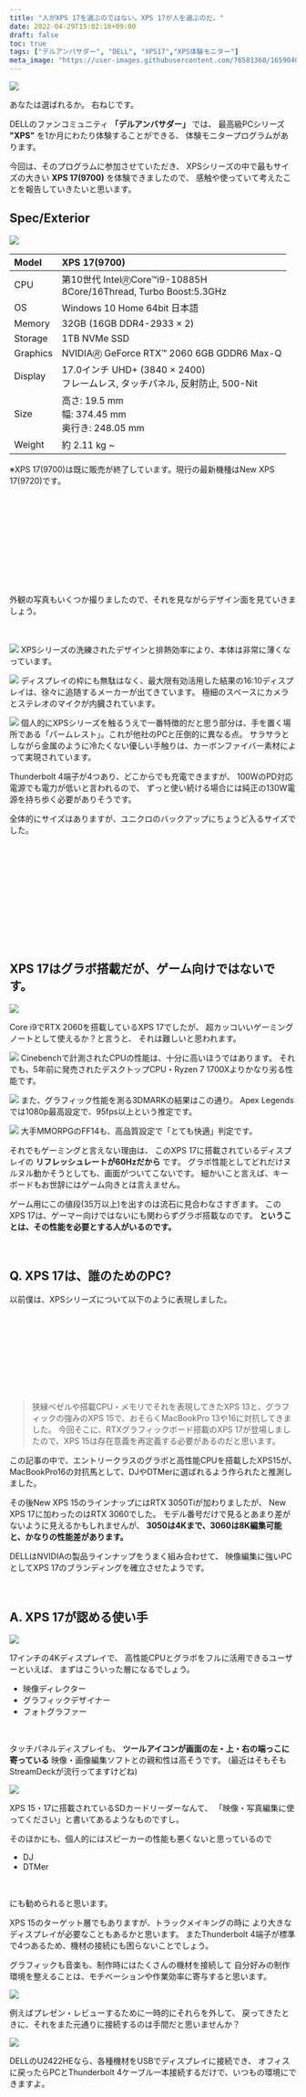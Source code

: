 ```yaml
---
title: "人がXPS 17を選ぶのではない。XPS 17が人を選ぶのだ。"
date: 2022-04-29T15:02:18+09:00
draft: false
toc: true
tags: ["デルアンバサダー", "DELL", "XPS17","XPS体験モニター"]
meta_image: "https://user-images.githubusercontent.com/76581368/165904052-ac3c557b-a285-4649-b7f8-8c09e03c0556.jpg"
---
```


![](https://user-images.githubusercontent.com/76581368/165904052-ac3c557b-a285-4649-b7f8-8c09e03c0556.jpg)

あなたは選ばれるか。
右ねじです。

DELLのファンコミュニティ **「デルアンバサダー」** では、
最高級PCシリーズ **"XPS"** を1か月にわたり体験することができる、
体験モニタープログラムがあります。

今回は、そのプログラムに参加させていただき、
XPSシリーズの中で最もサイズの大きい **XPS 17(9700)** を体験できましたので、
感触や使っていて考えたことを報告していきたいと思います。

## Spec/Exterior

![](https://user-images.githubusercontent.com/76581368/165904018-cb37d167-adda-4347-9741-c7cef22dafb3.jpg)

|Model|XPS 17(9700)|
|:--|:--|
|CPU|第10世代 Intel🄬Core™i9-10885H<br>8Core/16Thread, Turbo Boost:5.3GHz|
|OS|Windows 10 Home 64bit 日本語|
|Memory|32GB (16GB DDR4-2933 × 2)|
|Storage|1TB NVMe SSD|
|Graphics|NVIDIA🄬 GeForce RTX™ 2060 6GB GDDR6 Max-Q|
|Display|17.0インチ UHD+ (3840 × 2400) <br>フレームレス, タッチパネル, 反射防止, 500-Nit|
|Size|高さ: 19.5 mm<br>幅: 374.45 mm<br>奥行き: 248.05 mm|
|Weight|約 2.11 kg ~|

※XPS 17(9700)は既に販売が終了しています。現行の最新機種はNew XPS 17(9720)です。
<div class="iframely-embed"><div class="iframely-responsive" style="height: 140px; padding-bottom: 0;"><a href="https://www.dell.com/ja-jp/shop/デルのノートパソコン/xps-17-ノートパソコン/spd/xps-17-9720-laptop" data-iframely-url="//iframely.net/S7jbgTD?card=small"></a></div></div><script async src="//iframely.net/embed.js" charset="utf-8"></script>
<br><br>
外観の写真もいくつか撮りましたので、それを見ながらデザイン面を見ていきましょう。

<br><br>
![](https://user-images.githubusercontent.com/76581368/165904025-3b618911-f84a-4a2f-b034-5486a243a1a9.jpg)
XPSシリーズの洗練されたデザインと排熱効率により、本体は非常に薄くなっています。

![](https://user-images.githubusercontent.com/76581368/165904029-56827f81-4da5-4207-acb6-fdea1bb8f3e0.jpg)
ディスプレイの枠にも無駄はなく、最大限有効活用した結果の16:10ディスプレイは、徐々に追随するメーカーが出てきています。
極細のスペースにカメラとステレオのマイクが内臓されています。

![](https://user-images.githubusercontent.com/76581368/165904031-f8ffbf93-3dcf-4b16-a2e5-e75ebd0b0d38.jpg)
個人的にXPSシリーズを触るうえで一番特徴的だと思う部分は、手を置く場所である「パームレスト」。これが他社のPCと圧倒的に異なる点。
サラサラとしながら金属のように冷たくない優しい手触りは、カーボンファイバー素材によって実現されています。

Thunderbolt 4端子が4つあり、どこからでも充電できますが、
100WのPD対応電源でも電力が低いと言われるので、
ずっと使い続ける場合には純正の130W電源を持ち歩く必要がありそうです。

全体的にサイズはありますが、ユニクロのバックアップにちょうど入るサイズでした。

<div class="iframely-embed"><div class="iframely-responsive" style="height: 140px; padding-bottom: 0;"><a href="https://www.uniqlo.com/jp/ja/contents/feature/update/246/" data-iframely-url="//iframely.net/UycVt2L"></a></div></div><script async src="//iframely.net/embed.js" charset="utf-8"></script>

<br>
<br>

## XPS 17はグラボ搭載だが、ゲーム向けではないです。

![](https://user-images.githubusercontent.com/76581368/165904042-417de959-8e9d-4253-bf48-c67c154c6b3b.jpg)

Core i9でRTX 2060を搭載しているXPS 17でしたが、
超カッコいいゲーミングノートとして使えるか？と言うと、
それは難しいと思われます。

![](https://user-images.githubusercontent.com/76581368/165907883-26e6cb40-2235-4cfe-8883-206e132a4e3c.PNG)
Cinebenchで計測されたCPUの性能は、十分に高いほうではあります。
それでも、5年前に発売されたデスクトップCPU・Ryzen 7 1700Xよりかなり劣る性能です。

![](https://user-images.githubusercontent.com/76581368/165939585-91bbc94e-998e-4034-a4a7-fc7c6cfc7d22.PNG)
また、グラフィック性能を測る3DMARKの結果はこの通り。
Apex Legendsでは1080p最高設定で、95fps以上という推定です。

![](https://user-images.githubusercontent.com/76581368/165941832-df667a9b-d096-4463-b559-b90382bf7cb1.PNG)
大手MMORPGのFF14も、高品質設定で「とても快適」判定です。

それでもゲーミングと言えない理由は、
このXPS 17に搭載されているディスプレイの **リフレッシュレートが60Hzだから** です。
グラボ性能としてどれだけヌルヌル動かそうとしても、画面がついてこないです。
細かいこと言えば、キーボードもお世辞にはゲーム向きとは言えません。

ゲーム用にこの値段(35万以上)を出すのは流石に見合わなさすぎます。
このXPS 17は、ゲーマー向けではないにも関わらずグラボ搭載なのです。
**ということは、その性能を必要とする人がいるのです。**

<br>

## Q. XPS 17は、誰のためのPC?

以前僕は、XPSシリーズについて以下のように表現しました。


<div class="iframely-embed"><div class="iframely-responsive" style="height: 140px; padding-bottom: 0;"><a href="https://www.rightscrew.com/posts/2020-12-01-dell-ambassador-newxps15-9500/" data-iframely-url="//iframely.net/0XJv6hs?card=small"></a></div></div><script async src="//iframely.net/embed.js" charset="utf-8"></script>

>狭縁ベゼルや搭載CPU・メモリでそれを表現してきたXPS 13と、グラフィックの強みのXPS 15で、おそらくMacBookPro 13や16に対抗してきました。
>今回そこに、RTXグラフィックボード搭載のXPS 17が登場しましたので、XPS 15は存在意義を再定義する必要があるのだと思います。

この記事の中で、エントリークラスのグラボと高性能CPUを搭載したXPS15が、
MacBookPro16の対抗馬として、DJやDTMerに選ばれるよう作られたと推測しました。

その後New XPS 15のラインナップにはRTX 3050Tiが加わりましたが、
New XPS 17に加わったのはRTX 3060でした。
モデル番号だけで見るとあまり差がないように見えるかもしれませんが、
**3050は4Kまで、3060は8K編集可能と、かなりの性能差があります。**

DELLはNVIDIAの製品ラインナップをうまく組み合わせて、
映像編集に強いPCとしてXPS 17のブランディングを確立させたようです。

<br>

## A. XPS 17が認める使い手

![](https://user-images.githubusercontent.com/76581368/165904020-539078a3-fe8b-4312-bf04-8d3dafcfa7de.jpg)

17インチの4Kディスプレイで、
高性能CPUとグラボをフルに活用できるユーザーといえば、
まずはこういった層になるでしょう。

+ 映像ディレクター
+ グラフィックデザイナー
+ フォトグラファー

<br>

タッチパネルディスプレイも、
**ツールアイコンが画面の左・上・右の端っこに寄っている**
映像・画像編集ソフトとの親和性は高そうです。
(最近はそもそもStreamDeckが流行ってますけどね)

![](https://user-images.githubusercontent.com/76581368/165904022-e97404ea-ac5f-431e-a436-05631d809018.jpg)

XPS 15・17に搭載されているSDカードリーダーなんて、
「映像・写真編集に使ってください」と書いてあるようなものですし。

そのほかにも、個人的にはスピーカーの性能も悪くないと思っているので
+ DJ
+ DTMer
<br>

にも勧められると思います。

XPS 15のターゲット層でもありますが、トラックメイキングの時に
より大きなディスプレイが必要なこともあるかと思います。
またThunderbolt 4端子が標準で4つあるため、機材の接続にも困らないことでしょう。

グラフィックも音楽も、制作時にはたくさんの機材を接続して
自分好みの制作環境を整えることは、モチベーションや作業効率に寄与すると思います。

![](https://user-images.githubusercontent.com/76581368/165904059-2d08b811-fe77-4de8-873a-0d70925f13d5.jpg)

例えばプレゼン・レビューするために一時的にそれらを外して、
戻ってきたときに、それをまた元通りに接続するのは手間だと思いませんか？

![](https://user-images.githubusercontent.com/76581368/165904052-ac3c557b-a285-4649-b7f8-8c09e03c0556.jpg)

DELLのU2422HEなら、各種機材をUSBでディスプレイに接続でき、
オフィスに戻ったらPCとThunderbolt 4ケーブル一本接続するだけで、いつもの環境にできますよ。

<div class="iframely-embed"><div class="iframely-responsive" style="padding-bottom: 69.4444%; padding-top: 120px;"><a href="https://www.dell.com/ja-jp/shop/dell-u2422he-238インチ-usb-c-hub-モニタ-フルhd-ips非光沢-hdmidprj45-回転-高さ調整-rec709-100/apd/210-azfd/モニター-モニターアクセサリー" data-iframely-url="//iframely.net/NM6nAUo"></a></div></div><script async src="//iframely.net/embed.js" charset="utf-8"></script>

<br>
<br>

まとめになりますが、このXPS 17を購入する方には、
買ってよかったと、心の底から思ってほしいです。

そのためには、XPS 17を購入したら、
どういった心地よさを感じられるか、
何の効率が良くなるか、
それによって本当にやりたいことに集中ができそうか、
しっかりイメージすることが必要だと思います。

そういった方には是非、DELL XPS製品を1か月たっぷり体験することができる
**XPS体験モニタープログラム** への参加をオススメします。

プログラムへの参加条件は、デルアンバサダーに無料登録することと、
体験後に感想をSNSやブログへシェアすることだけです。
たまにXPSだけでなくALIENWAREのゲーミングPCも体験できますので、
試しに参加してみてもらえたら嬉しいです。


ここまでご精読ありがとうございました。